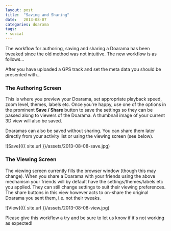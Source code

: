 ```yaml
---
layout: post
title:  "Saving and Sharing"
date:   2013-08-07
categories: doarama
tags:
- social
---
```


The workflow for authoring, saving and sharing a Doarama has been tweaked since the old method was not intuitive.  The new workflow is as follows...

After you have uploaded a GPS track and set the meta data you should be presented with...

### The Authoring Screen

This is where you preview your Doarama, set appropriate playback speed, zoom level, themes, labels etc.  Once you're happy, use one of the options in the prominent <strong>Save / Share</strong> button to save the settings so they can be passed along to viewers of the Doarama.  A thumbnail image of your current 3D view will also be saved.

Doaramas can also be saved without sharing.  You can share them later directly from your activity list or using the viewing screen (see below).

![Save]({{ site.url }}/assets/2013-08-08-save.jpg)

### The Viewing Screen

The viewing screen currently fills the browser window (though this may change).  When you share a Doarama with your friends using the above mechanism your friends will by default have the settings/themes/labels etc you applied.  They can still change settings to suit their viewing preferences.  The share buttons in this view however acts to on-share the original Doarama you sent them, i.e. not their tweaks.

![View]({{ site.url }}/assets/2013-08-08-view.jpg)

Please give this workflow a try and be sure to let us know if it's not working as expected!
